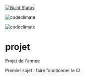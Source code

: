 [![Build Status](https://travis-ci.org/MaoYiwen/projet.svg?branch=master)](https://travis-ci.org/MaoYiwen/projet)

![codeclimate](https://codeclimate.com/github/MaoYiwen/projet/badges/gpa.svg)

![codeclimate](https://codeclimate.com/github/MaoYiwen/projet/badges/coverage.svg)
# projet
Projet de l'annee

Premier sujet : faire fonctionner le CI



